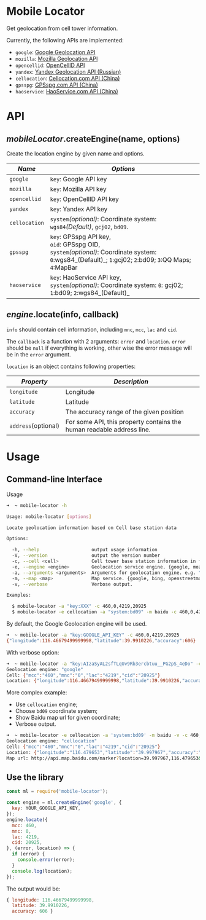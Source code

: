 # Mobile Locator

Get geolocation from cell tower information.

Currently, the following APIs are implemented:

 - `google`: [Google Geolocation API](https://developers.google.com/maps/documentation/geolocation/intro)
 - `mozilla`: [Mozilla Geolocation API](https://location.services.mozilla.com/api)
 - `opencellid`: [OpenCellID API](http://opencellid.org/)
 - `yandex`: [Yandex Geolocation API (Russian)](https://tech.yandex.ru/locator/doc/dg/api/geolocation-api_json-docpage/)
 - `cellocation`: [Cellocation.com API (China)](http://www.cellocation.com/interfac/)
 - `gpsspg`: [GPSspg.com API (China)](http://www.gpsspg.com/api/bs/)
 - `haoservice`: [HaoService.com API (China)](http://www.haoservice.com/docs/1)

# API

## _mobileLocator_.createEngine(name, options)

Create the location engine by given name and options.

*Name*  | *Options*  
--- | ---
 `google` | `key`: Google API key
 `mozilla` | `key`: Mozilla API key
 `opencellid` | `key`: OpenCellID API key
 `yandex` | `key`: Yandex API key
 `cellocation` | `system`_(optional)_: Coordinate system: `wgs84`_(Default)_, `gcj02`, `bd09`.
 `gpsspg` | `key`: GPSspg API key, <br> `oid`: GPSspg OID,<br> `system`_(optional)_: Coordinate system: `0`:wgs84_(Default)_; `1`:gcj02; `2`:bd09; `3`:QQ Maps; `4`:MapBar
 `haoservice` | `key`: HaoService API key, <br> `system`_(optional)_: Coordinate system: `0`: gcj02; `1`:bd09; `2`:wgs84_(Default)_

## _engine_.locate(info, callback)

`info` should contain cell information, including `mnc`, `mcc`, `lac` and `cid`.

The `callback` is a function with 2 arguments: `error` and `location`. `error` should be `null` if everything is working, other wise the error message will be in the `error` argument.

`location` is an object contains following properties:

*Property*  | *Description*  
--- | ---
 `longitude` | Longitude
 `latitude` | Latitude
 `accuracy` | The accuracy range of the given position
 `address`(optional) | For some API, this property contains the human readable address line.

# Usage

## Command-line Interface

Usage

```bash
➜  ~ mobile-locator -h

Usage: mobile-locator [options]

Locate geolocation information based on Cell base station data

Options:

  -h, --help                   output usage information
  -V, --version                output the version number
  -c, --cell <cell>            Cell tower base station information in format "MCC,MNC,LAC,CID". "-c 460,0,4219,20925"
  -e, --engine <engine>        Geolocation service engine. {google, mozilla, opencellid, yandex, cellocation, gpsspg, haoservice}. Default: google
  -a, --arguments <arguments>  Arguments for geolocation engine. e.g. "key:XXX,oid:123".
  -m, --map <map>              Map service. {google, bing, openstreetmap, google.cn, bing.cn, baidu}.
  -v, --verbose                Verbose output.

Examples:

  $ mobile-locator -a "key:XXX" -c 460,0,4219,20925
  $ mobile-locator -e cellocation -a "system:bd09" -m baidu -c 460,0,4219,20925

```

By default, the Google Geolocation engine will be used.

```bash
➜  ~ mobile-locator -a "key:GOOGLE_API_KEY" -c 460,0,4219,20925
{"longitude":116.46679499999998,"latitude":39.9910226,"accuracy":606}
```

With verbose option:

```bash
➜  ~ mobile-locator -a "key:AIzaSyAL2sfTLqUv9Rb3ercbtuu__PG2pS_4eDo" -c 460,0,4219,20925 -v
Geolocation engine: "google"
Cell: {"mcc":"460","mnc":"0","lac":"4219","cid":"20925"}
Location: {"longitude":116.46679499999998,"latitude":39.9910226,"accuracy":606}
```

More complex example:

 - Use `cellocation` engine;
 - Choose `bd09` coordinate system;
 - Show Baidu map url for given coordinate;
 - Verbose output.

```bash
➜  ~ mobile-locator -e cellocation -a 'system:bd09' -m baidu -v -c 460,0,4219,20925
Geolocation engine: "cellocation"
Cell: {"mcc":"460","mnc":"0","lac":"4219","cid":"20925"}
Location: {"longitude":"116.479653","latitude":"39.997967","accuracy":"100","address":"北京市朝阳区望京街道望京园402号楼;广顺南大街与阜安西路路口东北109米"}
Map url: http://api.map.baidu.com/marker?location=39.997967,116.479653&title=_&content=北京市朝阳区望京街道望京园402号楼;广顺南大街与阜安西路路口东北109米&output=html&autoOpen=true
```

## Use the library

```javascript
const ml = require('mobile-locator');

const engine = ml.createEngine('google', {
  key: YOUR_GOOGLE_API_KEY,
});
engine.locate({
  mcc: 460,
  mnc: 0,
  lac: 4219,
  cid: 20925,
}, (error, location) => {
  if (error) {
    console.error(error);
  }
  console.log(location);
});

```

The output would be:

```javascript
{ longitude: 116.46679499999998,
  latitude: 39.9910226,
  accuracy: 606 }
```
